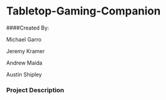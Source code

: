 # Tabletop-Gaming-Companion

####Created By:

Michael Garro

Jeremy Kramer

Andrew Maida

Austin Shipley

### Project Description

